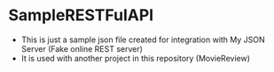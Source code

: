 # SampleRESTFulAPI
* This is just a sample json file created for integration with My JSON Server (Fake online REST server)
* It is used with another project in this repository (MovieReview)
